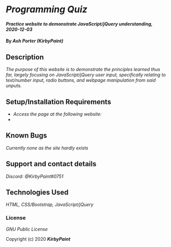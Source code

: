 # _Programming Quiz_

#### _Practice website to demonstrate JavaScript/jQuery understanding, 2020-12-03_

#### By _**Ash Porter (KirbyPaint)**_

## Description

_The purpose of this website is to demonstrate the principles learned thus far, largely focusing on JavaScript/jQuery user input, specifically relating to text/number input, radio buttons, and webpage manipulation from said unputs._

## Setup/Installation Requirements

* _Access the page at the following website:_
* _<GITHUB PAGES SITE TO BE ADDED LATER>_

## Known Bugs

_Currently none as the site hardly exists_

## Support and contact details

_Discord: @KirbyPaint#0751_

## Technologies Used

_HTML, CSS/Bootstrap, JavaScript/jQuery_

### License

*GNU Public License*

Copyright (c) 2020 **_KirbyPaint_**